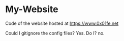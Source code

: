 # My-Website

Code of the website hosted at https://www.0x01fe.net

Could I gitignore the config files?
Yes.
Do I?
no.

